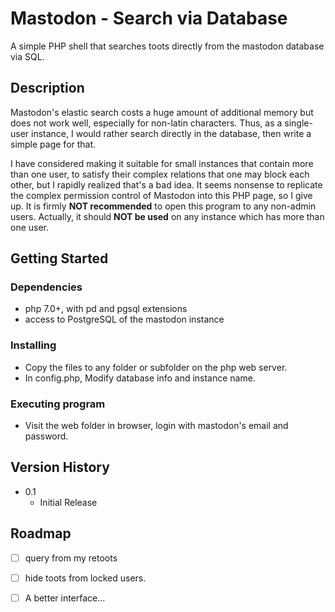 # Mastodon - Search via Database

A simple PHP shell that searches toots directly from the mastodon database via SQL.

## Description

Mastodon's elastic search costs a huge amount of additional memory but does not work well, especially for non-latin characters. Thus, as a single-user instance, I would rather search directly in the database, then write a simple page for that.

I have considered making it suitable for small instances that contain more than one user, to satisfy their complex relations that one may block each other, but I rapidly realized that's a bad idea. It seems nonsense to replicate the complex permission control of Mastodon into this PHP page, so I give up. It is firmly **NOT recommended** to open this program to any non-admin users. Actually, it should **NOT be used** on any instance which has more than one user.

## Getting Started

### Dependencies

* php 7.0+, with pd and pgsql extensions
* access to PostgreSQL of the mastodon instance

### Installing

* Copy the files to any folder or subfolder on the php web server.
* In config.php, Modify database info and instance name.

### Executing program

* Visit the web folder in browser, login with mastodon's email and password.

## Version History

* 0.1
    * Initial Release

## Roadmap

- [ ] query from my retoots
- [ ] hide toots from locked users.
- [ ] A better interface...

